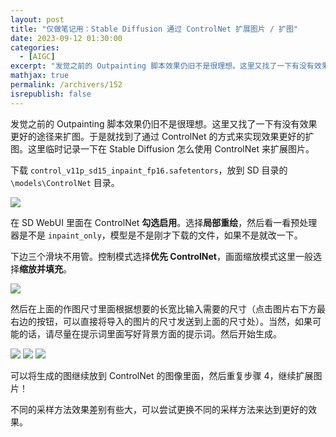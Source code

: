 ```yaml
---
layout: post
title: "仅做笔记用：Stable Diffusion 通过 ControlNet 扩展图片 / 扩图"
date: 2023-09-12 01:30:00
categories: 
  - [AIGC]
excerpt: "发觉之前的 Outpainting 脚本效果仍旧不是很理想。这里又找了一下有没有效果更好的途径来扩图。于是就找到了通过 ControlNet 的方式来实现效果更好的扩图。这里临时记录一下在 Stable Diffusion 怎么使用 ControlNet 来扩展图片。"
mathjax: true
permalink: /archivers/152
isrepublish: false
---
```


发觉之前的 Outpainting 脚本效果仍旧不是很理想。这里又找了一下有没有效果更好的途径来扩图。于是就找到了通过 ControlNet 的方式来实现效果更好的扩图。这里临时记录一下在 Stable Diffusion 怎么使用 ControlNet 来扩展图片。

下载 ```control_v11p_sd15_inpaint_fp16.safetentors```，放到 SD 目录的 ```\models\ControlNet``` 目录。

![](https://images.weserv.nl/?url=https://img-blog.csdnimg.cn/c3176a7e74734f46b777ca9883f3d8d1.png)

在 SD WebUI 里面在 ControlNet **勾选启用**。选择**局部重绘**，然后看一看预处理器是不是 ```inpaint_only```，模型是不是刚才下载的文件，如果不是就改一下。

下边三个滑块不用管。控制模式选择**优先 ControlNet**，画面缩放模式这里一般选择**缩放并填充**。

![](https://images.weserv.nl/?url=https://img-blog.csdnimg.cn/ca979174d2794e1ab1ff870139bf7ece.png)

然后在上面的作图尺寸里面根据想要的长宽比输入需要的尺寸（点击图片右下方最右边的按钮，可以直接将导入的图片的尺寸发送到上面的尺寸处）。当然，如果可能的话，请尽量在提示词里面写好背景方面的提示词。然后开始生成。

![](https://images.weserv.nl/?url=https://img-blog.csdnimg.cn/83e29154fc114c9bb3cf55e920da4a25.png)
![](https://images.weserv.nl/?url=https://img-blog.csdnimg.cn/b5701d8683ea44dcbe1f1357aa08b3ed.png)
![](https://images.weserv.nl/?url=https://img-blog.csdnimg.cn/d82917bd5ed7418e8cec72e972ce06c3.png)

可以将生成的图继续放到 ControlNet 的图像里面，然后重复步骤 4，继续扩展图片！

不同的采样方法效果差别有些大，可以尝试更换不同的采样方法来达到更好的效果。
